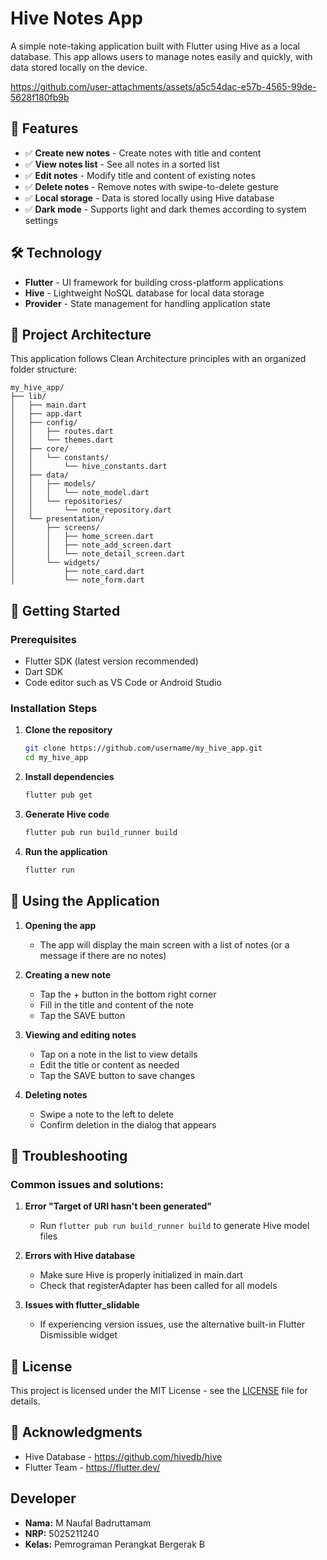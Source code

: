 # Hive Notes App

A simple note-taking application built with Flutter using Hive as a local database. This app allows users to manage notes easily and quickly, with data stored locally on the device.

https://github.com/user-attachments/assets/a5c54dac-e57b-4565-99de-5628f180fb9b

## 🌟 Features

- ✅ **Create new notes** - Create notes with title and content
- ✅ **View notes list** - See all notes in a sorted list
- ✅ **Edit notes** - Modify title and content of existing notes
- ✅ **Delete notes** - Remove notes with swipe-to-delete gesture
- ✅ **Local storage** - Data is stored locally using Hive database
- ✅ **Dark mode** - Supports light and dark themes according to system settings

## 🛠️ Technology

- **Flutter** - UI framework for building cross-platform applications
- **Hive** - Lightweight NoSQL database for local data storage
- **Provider** - State management for handling application state

## 📖 Project Architecture

This application follows Clean Architecture principles with an organized folder structure:

```
my_hive_app/
├── lib/
│   ├── main.dart                   
│   ├── app.dart                   
│   ├── config/                    
│   │   ├── routes.dart            
│   │   └── themes.dart             
│   ├── core/                  
│   │   └── constants/          
│   │       └── hive_constants.dart
│   ├── data/                  
│   │   ├── models/              
│   │   │   └── note_model.dart  
│   │   └── repositories/        
│   │       └── note_repository.dart
│   └── presentation/              
│       ├── screens/           
│       │   ├── home_screen.dart  
│       │   ├── note_add_screen.dart 
│       │   └── note_detail_screen.dart 
│       └── widgets/          
│           ├── note_card.dart    
│           └── note_form.dart 
```

## 🚀 Getting Started

### Prerequisites

- Flutter SDK (latest version recommended)
- Dart SDK
- Code editor such as VS Code or Android Studio

### Installation Steps

1. **Clone the repository**
   ```bash
   git clone https://github.com/username/my_hive_app.git
   cd my_hive_app
   ```

2. **Install dependencies**
   ```bash
   flutter pub get
   ```

3. **Generate Hive code**
   ```bash
   flutter pub run build_runner build
   ```

4. **Run the application**
   ```bash
   flutter run
   ```

## 📱 Using the Application

1. **Opening the app**
   - The app will display the main screen with a list of notes (or a message if there are no notes)

2. **Creating a new note**
   - Tap the + button in the bottom right corner
   - Fill in the title and content of the note
   - Tap the SAVE button

3. **Viewing and editing notes**
   - Tap on a note in the list to view details
   - Edit the title or content as needed
   - Tap the SAVE button to save changes

4. **Deleting notes**
   - Swipe a note to the left to delete
   - Confirm deletion in the dialog that appears

## 🔧 Troubleshooting

### Common issues and solutions:

1. **Error "Target of URI hasn't been generated"**
   - Run `flutter pub run build_runner build` to generate Hive model files

2. **Errors with Hive database**
   - Make sure Hive is properly initialized in main.dart
   - Check that registerAdapter has been called for all models

3. **Issues with flutter_slidable**
   - If experiencing version issues, use the alternative built-in Flutter Dismissible widget


## 📄 License

This project is licensed under the MIT License - see the [LICENSE](LICENSE) file for details.

## 🙏 Acknowledgments

- Hive Database - https://github.com/hivedb/hive
- Flutter Team - https://flutter.dev/

## Developer

- **Nama:** M Naufal Badruttamam
- **NRP:** 5025211240
- **Kelas:** Pemrograman Perangkat Bergerak B
